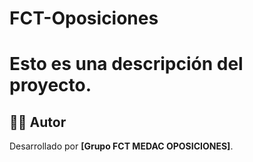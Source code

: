 # FCT-Oposiciones
# Esto es una descripción del proyecto.











## 👨‍💻 Autor

Desarrollado por **[Grupo FCT MEDAC OPOSICIONES]**.
